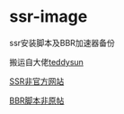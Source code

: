 # ssr-image
ssr安装脚本及BBR加速器备份

搬运自大佬[teddysun](https://github.com/teddysun/shadowsocks_install)

[SSR非官方网站](https://shadowsocks.be/)

[BBR脚本非原帖](https://www.94ish.me/1635.html)
